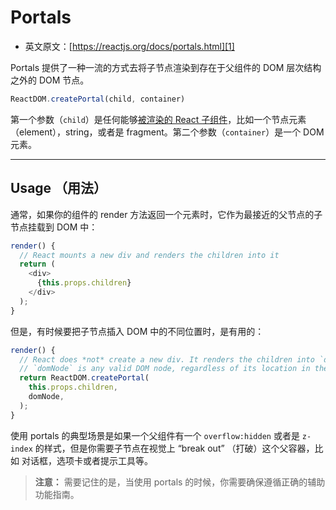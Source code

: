 # Portals

- 英文原文：[https://reactjs.org/docs/portals.html][1]

Portals 提供了一种一流的方式去将子节点渲染到存在于父组件的 DOM 层次结构之外的 DOM 节点。

```javascript
ReactDOM.createPortal(child, container)
```

第一个参数（`child`）是任何能够[被渲染的 React 子组件][2]，比如一个节点元素（element），string，或者是 fragment。第二个参数（`container`）是一个 DOM 元素。

----

## Usage （用法）

通常，如果你的组件的 render 方法返回一个元素时，它作为最接近的父节点的子节点挂载到 DOM 中：

```javascript
render() {
  // React mounts a new div and renders the children into it
  return (
    <div>
      {this.props.children}
    </div>
  );
}
```

但是，有时候要把子节点插入 DOM 中的不同位置时，是有用的：

```javascript
render() {
  // React does *not* create a new div. It renders the children into `domNode`.
  // `domNode` is any valid DOM node, regardless of its location in the DOM.
  return ReactDOM.createPortal(
    this.props.children,
    domNode,
  );
}
```

使用 portals 的典型场景是如果一个父组件有一个 `overflow:hidden` 或者是 `z-index` 的样式，但是你需要子节点在视觉上 “break out” （打破）这个父容器，比如 对话框，选项卡或者提示工具等。

> **注意：** 需要记住的是，当使用 portals 的时候，你需要确保遵循正确的辅助功能指南。




[1]: https://reactjs.org/docs/portals.html
[2]: https://reactjs.org/docs/react-component.html#render